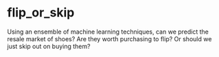 # flip_or_skip
Using an ensemble of machine learning techniques, can we predict the resale market of shoes? Are they worth purchasing to flip? Or should we just skip out on buying them?
